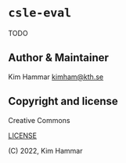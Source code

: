 # `csle-eval`

TODO

## Author & Maintainer

Kim Hammar <kimham@kth.se>

## Copyright and license

Creative Commons

[LICENSE](../../LICENSE.md)

(C) 2022, Kim Hammar

